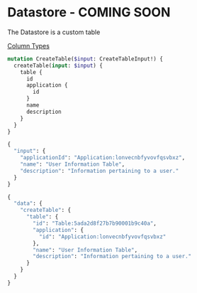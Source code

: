 # Datastore - COMING SOON

The Datastore is a custom table

[Column Types](https://developer.dronedeploy.com/reference/columntype.doc.html)

```graphql
mutation CreateTable($input: CreateTableInput!) {
  createTable(input: $input) {
    table {
      id
      application {
        id
      }
      name
      description
    }
  }
}
```

```graphql
{
  "input": {
    "applicationId": "Application:lonvecnbfyvovfqsvbxz",
    "name": "User Information Table",
    "description": "Information pertaining to a user."
  }
}
```

```graphql
{
  "data": {
    "createTable": {
      "table": {
        "id": "Table:5ada2d8f27b7b90001b9c40a",
        "application": {
          "id": "Application:lonvecnbfyvovfqsvbxz"
        },
        "name": "User Information Table",
        "description": "Information pertaining to a user."
      }
    }
  }
}
```